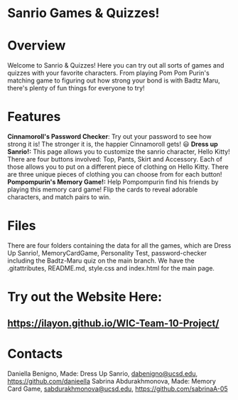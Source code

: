# Sanrio Games & Quizzes!

# Overview

Welcome to Sanrio & Quizzes! Here you can try out all sorts of games and quizzes with your favorite characters. From playing Pom Pom Purin's matching game to figuring out how strong your bond is with Badtz Maru, there's plenty of fun things for everyone to try!

# Features
**Cinnamoroll's Password Checker**: Try out your password to see how strong it is! The stronger it is, the happier Cinnamoroll gets! 😃
**Dress up Sanrio!:** This page allows you to customize the sanrio character, Hello Kitty! There are four buttons involved: Top, Pants, Skirt and Accessory. Each of those allows you to put on a different piece of clothing on Hello Kitty. There are three unique pieces of clothing you can choose from for each button!
**Pompompurin's Memory Game!:** Help Pompompurin find his friends by playing this memory card game! Flip the cards to reveal adorable characters, and match pairs to win.

# Files
There are four folders containing the data for all the games, which are Dress Up Sanrio!, MemoryCardGame, Personality Test, password-checker including the Badtz-Maru quiz on the main branch. We have the .gitattributes, README.md, style.css and index.html for the main page. 

# Try out the Website Here:
## https://ilayon.github.io/WIC-Team-10-Project/

# Contacts
Daniella Benigno, Made: Dress Up Sanrio, dabenigno@ucsd.edu, https://github.com/danieella
Sabrina Abdurakhmonova, Made: Memory Card Game, sabdurakhmonova@ucsd.edu, https://github.com/sabrinaA-05

